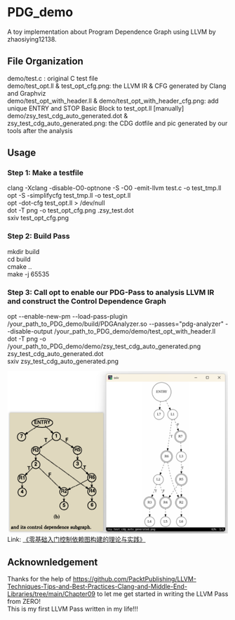 # PDG\_demo  
A toy implementation about Program Dependence Graph using LLVM by zhaosiying12138.  

## File Organization  
demo/test.c : original C test file  
demo/test\_opt.ll & test\_opt\_cfg.png: the LLVM IR & CFG generated by Clang and Graphviz  
demo/test\_opt\_with\_header.ll & demo/test\_opt\_with\_header\_cfg.png: add unique ENTRY and STOP Basic Block to test\_opt.ll [manually]  
demo/zsy\_test\_cdg\_auto\_generated.dot & zsy\_test\_cdg\_auto\_generated.png: the CDG dotfile and pic generated by our tools after the analysis  

## Usage  
### Step 1: Make a testfile  
clang -Xclang -disable-O0-optnone -S -O0 -emit-llvm test.c -o test\_tmp.ll  
opt -S -simplifycfg test\_tmp.ll -o test\_opt.ll  
opt -dot-cfg test\_opt.ll > /dev/null  
dot -T png -o test\_opt\_cfg.png .zsy\_test.dot  
sxiv test\_opt\_cfg.png  

### Step 2: Build Pass  
mkdir build  
cd build  
cmake ..  
make -j 65535  

### Step 3: Call opt to enable our PDG-Pass to analysis LLVM IR and construct the Control Dependence Graph  
opt --enable-new-pm --load-pass-plugin /your\_path\_to\_PDG\_demo/build/PDGAnalyzer.so --passes="pdg-analyzer" --disable-output /your\_path\_to\_PDG\_demo/demo/test\_opt\_with\_header.ll  
dot -T png -o /your\_path\_to\_PDG\_demo/demo/zsy\_test\_cdg\_auto\_generated.png zsy\_test\_cdg\_auto\_generated.dot  
sxiv zsy\_test\_cdg\_auto\_generated.png  
  
![Control Dependence Graph Demo](./demo/zsy_test_cdg_demo.png)  
Link: [《零基础入门控制依赖图构建的理论与实践》](https://zhuanlan.zhihu.com/p/658705992)  

## Acknownledgement  
Thanks for the help of https://github.com/PacktPublishing/LLVM-Techniques-Tips-and-Best-Practices-Clang-and-Middle-End-Libraries/tree/main/Chapter09 to let me get started in writing the LLVM Pass from ZERO!  
This is my first LLVM Pass written in my life!!!  
